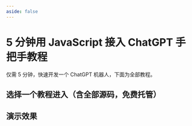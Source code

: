 ```yaml
---
aside: false
---
```


# 5 分钟用 JavaScript 接入 ChatGPT 手把手教程

仅需 5 分钟，快速开发一个 ChatGPT 机器人，下面为全部教程。

## 选择一个教程进入（含全部源码，免费托管）

<!--@include: ../_partials/_tutorials-list.md-->

## 演示效果

<ListBoxContainer>
<ListBox
  title="iOS Siri 一下子变得聪明多了"
  link="https://aircode.cool/828668wg5a"
  imageURL="/_images/chatGPT-index/siri-demo.png"
  imageHeight=600
  openInNewTab=true
/>
<ListBox
  title="企业微信如何接入 ChatGPT"
  link="https://aircode.cool/54fhemjpk2"
  imageURL="/_images/chatGPT-index/wecom-demo.jpg"
  imageHeight=600
  openInNewTab=true
/>
<ListBox
  title="让钉钉机器人变成智能助理"
  link="https://aircode.cool/xspb3by9fs"
  imageURL="/_images/chatGPT-index/dingtalk-demo.jpeg"
  imageHeight=600
  openInNewTab=true
/>
<ListBox
  title="ChatGPT 机器人帮我找出代码中的漏洞"
  link="https://aircode.cool/q4y1msdim4"
  imageURL="/_images/chatGPT-index/feishu-demo.png"
  imageHeight=600
  openInNewTab=true
/>
<ListBox
  title="Slack ChatGPT 机器人介绍电影"
  link="https://aircode.cool/zx85v6ac4s"
  imageURL="/_images/chatGPT-index/slack-demo-cn.png"
  imageHeight=600
  openInNewTab=true
/>
</ListBoxContainer>
